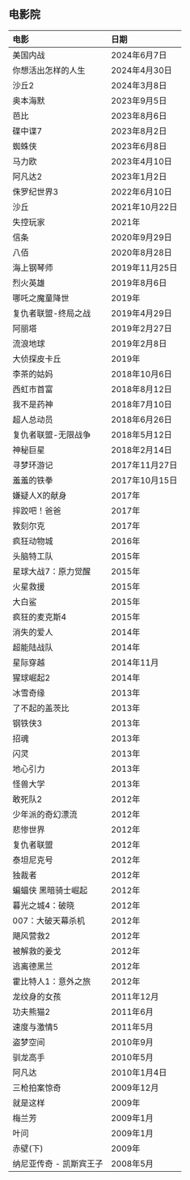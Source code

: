 ## 电影院

| 电影 | 日期 |
|:----|:---------------------------------------|
| 美国内战 | 2024年6月7日 |
| 你想活出怎样的人生 | 2024年4月30日 |
|沙丘2|   2024年3月8日 |
|奥本海默|2023年9月5日 |
|芭比|  2023年8月6日 |
|碟中谍7|2023年8月2日 |
|蜘蛛侠| 2023年6月8日 |
|马力欧| 2023年4月10日 |
|阿凡达2| 2023年1月2日 |
|侏罗纪世界3|2022年6月10日|
|沙丘|2021年10月22日|
|失控玩家|2021年|
|信条|2020年9月29日|
|八佰|2020年8月28日|
|海上钢琴师|2019年11月25日|
|烈火英雄|2019年8月6日|
|哪吒之魔童降世 |2019年|
|复仇者联盟-终局之战|2019年4月29日|
|阿丽塔|2019年2月27日|
|流浪地球|2019年2月8日|
|大侦探皮卡丘|2019年|
|李茶的姑妈|2018年10月6日|
|西虹市首富|2018年8月12日|
|我不是药神|2018年7月10日|
|超人总动员|2018年6月26日|
|复仇者联盟-无限战争|2018年5月12日|
|神秘巨星|2018年2月14日|
|寻梦环游记|2017年11月27日|
|羞羞的铁拳|2017年10月15日|
|嫌疑人X的献身|2017年|
|摔跤吧！爸爸 |2017年|
|敦刻尔克|2017年|
|疯狂动物城|2016年|
|头脑特工队|2015年|
|星球大战7：原力觉醒|2015年|
|火星救援|2015年|
|大白鲨|2015年|
|疯狂的麦克斯4|2015年|
|消失的爱人|2014年|
|超能陆战队|2014年|
|星际穿越|2014年11月|
|猩球崛起2|2014年|
|冰雪奇缘|2013年|
|了不起的盖茨比|2013年|
|钢铁侠3|2013年|
|招魂|2013年|
|闪灵|2013年|
|地心引力|2013年|
|怪兽大学|2013年|
|敢死队2|2012年|
|少年派的奇幻漂流|2012年|
|悲惨世界|2012年|
|复仇者联盟|2012年|
|泰坦尼克号|2012年|
|独裁者|2012年|
|蝙蝠侠 黑暗骑士崛起|2012年|
|暮光之城4：破晓|2012年|
|007：大破天幕杀机|2012年|
|飓风营救2|2012年|
|被解救的姜戈|2012年|
|逃离德黑兰|2012年|
|霍比特人1：意外之旅|2012年|
|龙纹身的女孩|2011年12月|
|功夫熊猫2|2011年6月|
|速度与激情5|2011年5月|
|盗梦空间|2010年9月|
|驯龙高手|2010年5月|
|阿凡达|2010年1月4日|
|三枪拍案惊奇|2009年12月|
|就是这样|2009年|
|梅兰芳|2009年1月|
|叶问|2009年1月|
|赤壁(下)|2009年|
|纳尼亚传奇 - 凯斯宾王子|2008年5月|